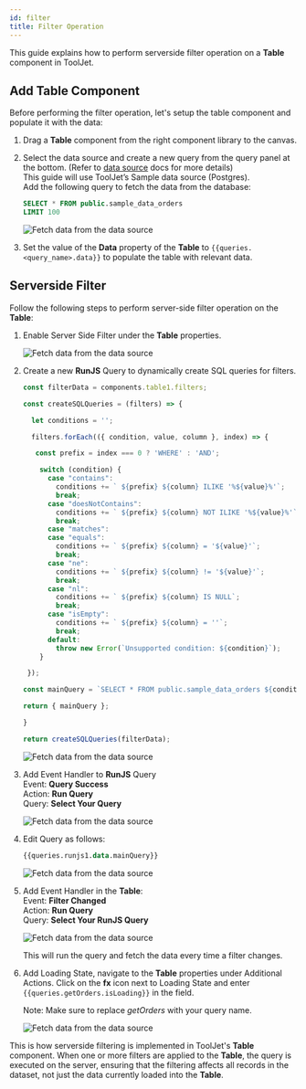 ```yaml
---
id: filter
title: Filter Operation
---
```


This guide explains how to perform serverside filter operation on a **Table** component in ToolJet.

<div >

## Add Table Component

Before performing the filter operation, let's setup the table component and populate it with the data:

1. Drag a **Table** component from the right component library to the canvas.
2. Select the data source and create a new query from the query panel at the bottom. (Refer to [data source](/docs/data-sources/overview) docs for more details) <br/>
    This guide will use ToolJet’s Sample data source (Postgres).<br/>
    Add the following query to fetch the data from the database:

    ```sql
    SELECT * FROM public.sample_data_orders
    LIMIT 100
    ```

    <img className="screenshot-full" src="/img/widgets/table/serverside-operations/fetch-data-query.png" alt="Fetch data from the data source" />

3. Set the value of the **Data** property of the **Table** to `{{queries.<query_name>.data}}` to populate the table with relevant data.

</div>

<div>

## Serverside Filter

Follow the following steps to perform server-side filter operation on the **Table**:

1. Enable Server Side Filter under the **Table** properties.

    <img className="screenshot-full" src="/img/widgets/table/serverside-operations/filter-property.png" alt="Fetch data from the data source" />

2. Create a new **RunJS** Query to dynamically create SQL queries for filters.

    ```js
    const filterData = components.table1.filters;
    
    const createSQLQueries = (filters) => {
    
      let conditions = '';
    
      filters.forEach(({ condition, value, column }, index) => {
    
       const prefix = index === 0 ? 'WHERE' : 'AND';
    
        switch (condition) {
          case "contains":
            conditions += ` ${prefix} ${column} ILIKE '%${value}%'`;
            break;
          case "doesNotContains":
            conditions += ` ${prefix} ${column} NOT ILIKE '%${value}%'`;
            break;
          case "matches":
          case "equals":
            conditions += ` ${prefix} ${column} = '${value}'`;
            break;
          case "ne":
            conditions += ` ${prefix} ${column} != '${value}'`;
            break;
          case "nl":
            conditions += ` ${prefix} ${column} IS NULL`;
            break;
          case "isEmpty":
            conditions += ` ${prefix} ${column} = ''`;
            break;
          default:
            throw new Error(`Unsupported condition: ${condition}`);
        }
    
     });
    
    const mainQuery = `SELECT * FROM public.sample_data_orders ${conditions}`;
    
    return { mainQuery };
    
    }
    
    return createSQLQueries(filterData);
    ```

    <img className="screenshot-full" src="/img/widgets/table/serverside-operations/filter-js-query.png" alt="Fetch data from the data source" />

3. Add Event Handler to **RunJS** Query<br/>
    Event: **Query Success**<br/>
    Action: **Run Query**<br/>
    Query: **Select Your Query**

    <img className="screenshot-full" src="/img/widgets/table/serverside-operations/filter-query-eh.png" alt="Fetch data from the data source" />

4. Edit Query as follows:

    ```sql
    {{queries.runjs1.data.mainQuery}}
    ```

    <img className="screenshot-full" src="/img/widgets/table/serverside-operations/filter-query.png" alt="Fetch data from the data source" />

5. Add Event Handler in the **Table**:<br/>
    Event: **Filter Changed**<br/>
    Action: **Run Query**<br/>
    Query: **Select Your RunJS Query**

    <img className="screenshot-full" src="/img/widgets/table/serverside-operations/filter-eh.png" alt="Fetch data from the data source" />

    This will run the query and fetch the data every time a filter changes.

6. Add Loading State, navigate to the **Table** properties under Additional Actions. Click on the **fx** icon next to Loading State and enter `{{queries.getOrders.isLoading}}` in the field.

    Note: Make sure to replace *getOrders* with your query name.

    <img className="screenshot-full" src="/img/widgets/table/serverside-operations/filter-loading.png" alt="Fetch data from the data source" />

This is how serverside filtering is implemented in ToolJet's **Table** component. When one or more filters are applied to the **Table**, the query is executed on the server, ensuring that the filtering affects all records in the dataset, not just the data currently loaded into the **Table**.

</div>